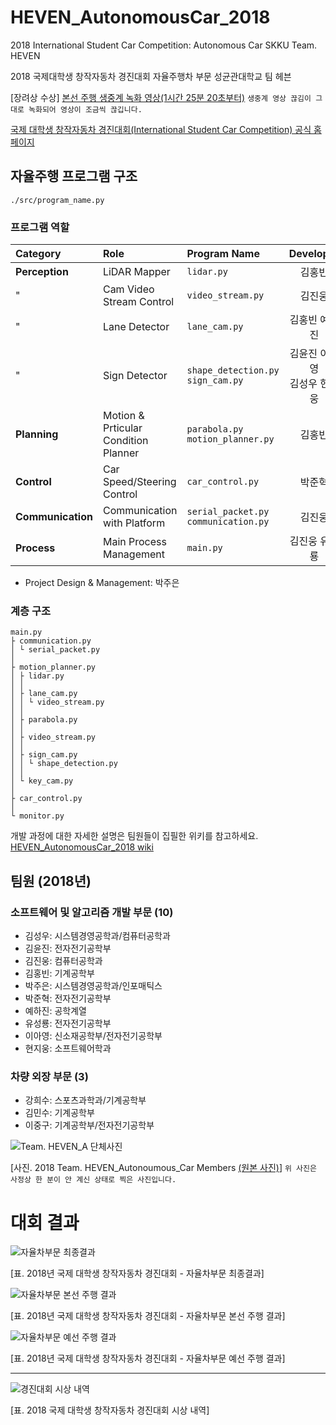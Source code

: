# HEVEN_AutonomousCar_2018
2018 International Student Car Competition: Autonomous Car SKKU Team. HEVEN

2018 국제대학생 창작자동차 경진대회 자율주행차 부문 성균관대학교 팀 헤븐

[장려상 수상] [본선 주행 생중계 녹화 영상(1시간 25분 20초부터)](https://tv.naver.com/v/3246704) ```생중계 영상 끊김이 그대로 녹화되어 영상이 조금씩 끊깁니다.```

[국제 대학생 창작자동차 경진대회(International Student Car Competition) 공식 홈페이지](http://kasa.kr/cev/)


## 자율주행 프로그램 구조
```./src/program_name.py```
### 프로그램 역할
|Category|Role|Program Name|Developer|
|:--------|:--------|:--------|:-----------:|
|**Perception**|LiDAR Mapper|```lidar.py```|김홍빈|
|"|Cam Video Stream Control|```video_stream.py```|김진웅|
|"|Lane Detector|```lane_cam.py```|김홍빈 예하진|
|"|Sign Detector|```shape_detection.py```<br>```sign_cam.py```|김윤진 이아영<br>김성우 현지웅|
|**Planning**|Motion & Prticular Condition Planner|```parabola.py```<br>```motion_planner.py```|김홍빈|
|**Control**|Car Speed/Steering Control|```car_control.py```|박준혁|
|**Communication**|Communication with Platform|```serial_packet.py```<br>```communication.py```|김진웅|
|**Process**|Main Process Management|```main.py```|김진웅 유성룡|
* Project Design & Management: 박주은
### 계층 구조
```
main.py
├ communication.py
│ └ serial_packet.py
│ 
├ motion_planner.py
│ ├ lidar.py
│ │ 
│ ├ lane_cam.py
│ │ └ video_stream.py
│ │
│ ├ parabola.py
│ │ 
│ ├ video_stream.py
│ │
│ ├ sign_cam.py
│ │ └ shape_detection.py
│ │
│ └ key_cam.py
│ 
├ car_control.py
│ 
└ monitor.py
```
개발 과정에 대한 자세한 설명은 팀원들이 집필한 위키를 참고하세요. [HEVEN_AutonomousCar_2018 wiki](https://github.com/Jueun-Park/HEVEN_AutonomousCar_2018/wiki)

## 팀원 (2018년)
### 소프트웨어 및 알고리즘 개발 부문 (10)
* 김성우: 시스템경영공학과/컴퓨터공학과
* 김윤진: 전자전기공학부
* 김진웅: 컴퓨터공학과
* 김홍빈: 기계공학부
* 박주은: 시스템경영공학과/인포매틱스
* 박준혁: 전자전기공학부
* 예하진: 공학계열
* 유성룡: 전자전기공학부
* 이아영: 신소재공학부/전자전기공학부
* 현지웅: 소프트웨어학과
### 차량 외장 부문 (3)
* 강희수: 스포츠과학과/기계공학부
* 김민수: 기계공학부
* 이중구: 기계공학부/전자전기공학부

![Team. HEVEN_A 단체사진](https://github.com/Jueun-Park/HEVEN_AutonomousCar_2018/blob/master/img_for_md/(%EC%A0%80%ED%99%94%EC%A7%88)2018%ED%97%A4%EB%B8%90%EC%9E%90%EC%9C%A8%EC%B0%A8%ED%8C%80%EB%8B%A8%EC%B2%B4%EC%82%AC%EC%A7%84.jpg)

[사진. 2018 Team. HEVEN_Autonoumous_Car Members [(원본 사진)](https://github.com/Jueun-Park/HEVEN_AutonomousCar_2018/blob/master/img_for_md/(%EC%88%98%EC%A0%95)2018%ED%97%A4%EB%B8%90%EC%9E%90%EC%9C%A8%EC%B0%A8%ED%8C%80%EB%8B%A8%EC%B2%B4%EC%82%AC%EC%A7%84.jpg)] ```위 사진은 사정상 한 분이 안 계신 상태로 찍은 사진입니다.```

# 대회 결과
![자율차부문 최종결과](https://github.com/Jueun-Park/HEVEN_AutonomousCar_2018/blob/master/img_for_md/2018%EB%85%84%EA%B5%AD%EC%A0%9C%EB%8C%80%ED%95%99%EC%83%9D%EC%B0%BD%EC%9E%91%EC%9E%90%EB%8F%99%EC%B0%A8%EA%B2%BD%EC%A7%84%EB%8C%80%ED%9A%8C-%EC%9E%90%EC%9C%A8%EC%B0%A8%EB%B6%80%EB%AC%B8%EC%B5%9C%EC%A2%85%EA%B2%B0%EA%B3%BC.JPG)

[표. 2018년 국제 대학생 창작자동차 경진대회 - 자율차부문 최종결과]

![자율차부문 본선 주행 결과](https://github.com/Jueun-Park/HEVEN_AutonomousCar_2018/blob/master/img_for_md/2018%EB%85%84%EA%B5%AD%EC%A0%9C%EB%8C%80%ED%95%99%EC%83%9D%EC%B0%BD%EC%9E%91%EC%9E%90%EB%8F%99%EC%B0%A8%EA%B2%BD%EC%A7%84%EB%8C%80%ED%9A%8C-%EC%9E%90%EC%9C%A8%EC%B0%A8%EB%B6%80%EB%AC%B8%EB%B3%B8%EC%84%A0%EC%A3%BC%ED%96%89%EA%B2%B0%EA%B3%BC.JPG)

[표. 2018년 국제 대학생 창작자동차 경진대회 - 자율차부문 본선 주행 결과]

![자율차부문 예선 주행 결과](https://github.com/Jueun-Park/HEVEN_AutonomousCar_2018/blob/master/img_for_md/2018%EB%85%84%EA%B5%AD%EC%A0%9C%EB%8C%80%ED%95%99%EC%83%9D%EC%B0%BD%EC%9E%91%EC%9E%90%EB%8F%99%EC%B0%A8%EA%B2%BD%EC%A7%84%EB%8C%80%ED%9A%8C-%EC%9E%90%EC%9C%A8%EC%B0%A8%EB%B6%80%EB%AC%B8%EC%98%88%EC%84%A0%EC%A3%BC%ED%96%89%EA%B2%B0%EA%B3%BC.JPG)

[표. 2018년 국제 대학생 창작자동차 경진대회 - 자율차부문 예선 주행 결과]

***
![경진대회 시상 내역](https://github.com/Jueun-Park/HEVEN_AutonomousCar_2018/blob/master/img_for_md/2018%EB%85%84%EA%B5%AD%EC%A0%9C%EB%8C%80%ED%95%99%EC%83%9D%EC%B0%BD%EC%9E%91%EC%9E%90%EB%8F%99%EC%B0%A8%EA%B2%BD%EC%A7%84%EB%8C%80%ED%9A%8C%EA%B2%B0%EA%B3%BC.jpg)

[표. 2018 국제 대학생 창작자동차 경진대회 시상 내역]
